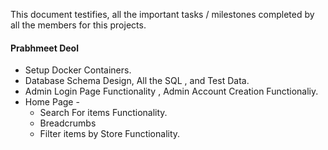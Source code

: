 This document testifies, all the important tasks / milestones completed by all the members for this projects.

#### Prabhmeet Deol

- Setup Docker Containers.
- Database Schema Design, All the SQL , and Test Data.
- Admin Login Page Functionality , Admin Account Creation Functionaliy.
- Home Page - 
  - Search For items Functionality.
  - Breadcrumbs
  - Filter items by Store Functionality.